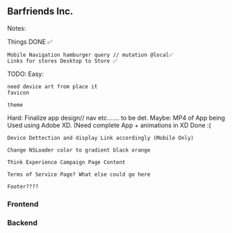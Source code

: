 ## Barfriends Inc.

Notes:

Things DONE ✅ 

    Mobile Navigation hamburger query // mutation @local✅
    Links for stores Desktop to Store ✅

TODO:
Easy:

    need device art from place it
    favicon
    
    theme
    
Hard:
	Finalize app design// nav etc....... to be det.
	Maybe:
	MP4 of App being Used using Adobe XD. (Need complete App + animations in XD Done :( 
    
    Device Dettection and display Link accordingly (Mobile Only) 
    
    Change NSLoader color to gradient black orange
    
    Think Experience Campaign Page Content
    
    Terms of Service Page? What else could go here 
    
    Footer????


### Frontend


### Backend
